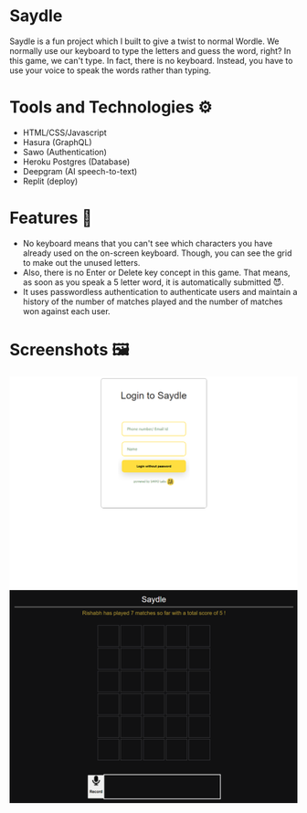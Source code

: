# Saydle
Saydle is a fun project which I built to give a twist to normal Wordle. We normally use our keyboard to type the letters and guess the word, right? In this game, we can't type. In fact, there is no keyboard. Instead, you have to use your voice to speak the words rather than typing.

# Tools and Technologies ⚙️
- HTML/CSS/Javascript
- Hasura (GraphQL)
- Sawo (Authentication)
- Heroku Postgres (Database)
- Deepgram (AI speech-to-text)
- Replit (deploy)

# Features 🤩
- No keyboard means that you can't see which characters you have already used on the on-screen keyboard. Though, you can see the grid to make out the unused letters.
- Also, there is no Enter or Delete key concept in this game. That means, as soon as you speak a 5 letter word, it is automatically submitted 😈.
- It uses passwordless authentication to authenticate users and maintain a history of the number of matches played and the number of matches won against each user.

# Screenshots 🖼️
![](sawo.png)
![](home.png)
